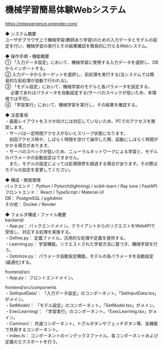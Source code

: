 # 機械学習簡易体験Webシステム
https://mlexperience.onrender.com/

◆ システム概要  
ユーザがブラウザ上で機械学習(教師あり学習)のための入力データとモデルの設定を行い、機械学習の実行とその結果確認を簡易的に行えるWebシステム。

◆ 操作手順・機能概要  
① 「入力データ設定」において、機械学習に使用する入力データを選択し、DBからインポートする。  
② 入力データからターゲットを選択し、前処理を実行する(当システムでは簡易的な前処理が自動で行われる)。  
③ 「モデル設定」において、機械学習のモデルと各パラメータを設定する。  
　 必要であればパラメータを自動設定する(サーバのスペックが低いため、本環境では不可)。  
④ 「学習実行」において、機械学習を実行し、その結果を確認する。  

◆ 注意事項  
・画面レイアウトをスマホ向けには対応していないため、PCでのアクセスを推奨します。  
・サーバは一定時間アクセスがないとスリープ状態になります。  
　初回アクセス時や、しばらく時間を空けて操作した際、起動にしばらく時間がかかる場合があります。  
・サーバのスペックが低いため、ニューラルネットワークによる学習と、モデルのパラメータの自動設定はできません。  
　また、モデルの設定によっては処理限界を超過する場合があります。その際はモデルの設定を変更してください。  

◆ 構成・開発環境  
バックエンド： Python / Pytorch(lightning) / scikit-learn / Ray tune / FastAPI  
フロントエンド： React / TypeScript / Material-UI  
DB： PostgreSQL / pgAdmin  
その他： Docker / Render  

◆ フォルダ構成・ファイル概要  
backend/  
・App.py： バックエンドメイン。クライアントからのリクエストをWebAPIで受信し、対応する処理を実施する。  
・Define.py： 定義ファイル。汎用的な処理や定義を提供する。  
・Learning.py： 学習機能。リクエストされた学習方法に基づき、機械学習を行う。  
・Optimize.py： パラメータ自動設定機能。モデルの各パラメータを自動設定(最適化)する。  

frontend/src  
・App.py： フロントエンドメイン。  

frontend/src/components  
・SetInputData/： 「入力データ設定」のコンポーネント。「SetInputData.tsx」がメイン。  
・SetModel/： 「モデル設定」のコンポーネント。「SetModel.tsx」がメイン。  
・ExecLearning/： 「学習実行」のコンポーネント。「ExecLearning.tsx」がメイン。  
・Common/： 共通コンポーネント。トグルボタンやフェッチボタン等、各機能で共用するコンポーネント。  
・index.ts： コンポーネントのインデックスファイル。各コンポーネントおよび定義のエクスポートを行う。  
